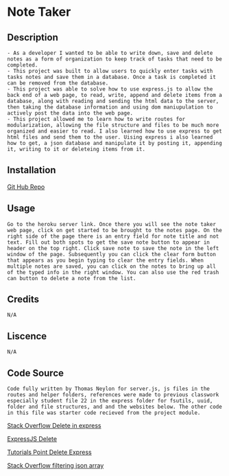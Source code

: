 # Note Taker

## Description
    - As a developer I wanted to be able to write down, save and delete notes as a form of organization to keep track of tasks that need to be completed.
    - This project was built to allow users to quickly enter tasks with tasks notes and save them in a database. Once a task is completed it can be removed from the database.
    - This project was able to solve how to use express.js to allow the back end of a web page, to read, write, append and delete items from a database, along with reading and sending the html data to the server, then taking the database information and using dom maniupulation to actively post the data into the web page.
    - This project allowed me to learn how to write routes for modularization, allowing the file structure and files to be much more organized and easier to read. I also learned how to use express to get html files and send them to the user. Uising express i also learned how to get, a json database and manipulate it by posting it, appending it, writing to it or deleteing items from it. 
    

## Installation
[Git Hub Repo](https://github.com/Neglon/Note-Taker)

## Usage
    Go to the heroku server link. Once there you will see the note taker web page, click on get started to be brought to the notes page. On the right side of the page there is an entry field for note title and not text. Fill out both spots to get the save note button to appear in header on the top right. Click save note to save the note in the left window of the page. Subsequently you can click the clear form button that appears as you begin typing to clear the entry fields. When multiple notes are saved, you can click on the notes to bring up all of the typed info in the right window. You can also use the red trash can button to delete a note from the list.
   

## Credits
    N/A

## Liscence
    N/A

## Code Source
    Code fully written by Thomas Neylon for server.js, js files in the routes and helper folders, references were made to previous classwork especially student file 22 in the express folder for fsutils, uuid, folder and file structures, and and the websites below. The other code in this file was starter code recieved from the project module.
    
[Stack Overflow Delete in express](https://stackoverflow.com/questions/61526572/express-js-delete-request)
   
[ExpressJS Delete](https://expressjs.com/en/starter/basic-routing.html)

[Tutorials Point Delete Express](https://www.tutorialspoint.com/express-js-app-delete-method)

[Stack Overflow filtering json array](https://stackoverflow.com/questions/2722159/how-to-filter-object-array-based-on-attributes)